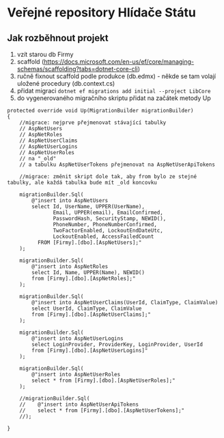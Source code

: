 # Veřejné repository Hlídače Státu

## Jak rozběhnout projekt

1. vzít starou db Firmy
2. scaffold (https://docs.microsoft.com/en-us/ef/core/managing-schemas/scaffolding?tabs=dotnet-core-cli)
3. ručně fixnout scaffold podle produkce (db.edmx) - někde se tam volají uložené procedury (db.context.cs)
4. přidat migraci `dotnet ef migrations add initial --project LibCore`
5. do vygenerovaného migračního skriptu přidat na začátek metody Up
```
protected override void Up(MigrationBuilder migrationBuilder)
{
    //migrace: nejprve přejmenovat stávající tabulky 
    // AspNetUsers
    // AspNetRoles
    // AspNetUserClaims
    // AspNetUserLogins
    // AspNetUserRoles
    // na "_old"
    // a tabulku AspNetUserTokens přejmenovat na AspNetUserApiTokens   
    
    //migrace: změnit skript dole tak, aby from bylo ze stejné tabulky, ale každá tabulka bude mít _old koncovku
    
    migrationBuilder.Sql(
        @"insert into AspNetUsers 
        select Id, UserName, UPPER(UserName), 
               Email, UPPER(email), EmailConfirmed, 
               PasswordHash, SecurityStamp, NEWID(), 
               PhoneNumber, PhoneNumberConfirmed, 
               TwoFactorEnabled, LockoutEndDateUtc, 
               LockoutEnabled, AccessFailedCount
          FROM [Firmy].[dbo].[AspNetUsers];"
    );

    migrationBuilder.Sql(
        @"insert into AspNetRoles
        select Id, Name, UPPER(Name), NEWID()
        from [Firmy].[dbo].[AspNetRoles];"
    );

    migrationBuilder.Sql(
        @"insert into AspNetUserClaims(UserId, ClaimType, ClaimValue)
        select UserId, ClaimType, ClaimValue
        from [Firmy].[dbo].[AspNetUserClaims];"
    );
    
    migrationBuilder.Sql(
        @"insert into AspNetUserLogins
        select LoginProvider, ProviderKey, LoginProvider, UserId
        from [Firmy].[dbo].[AspNetUserLogins]"
    );

    migrationBuilder.Sql(
        @"insert into AspNetUserRoles
        select * from [Firmy].[dbo].[AspNetUserRoles];"
    );
    
    //migrationBuilder.Sql(
    //    @"insert into AspNetUserApiTokens
    //    select * from [Firmy].[dbo].[AspNetUserTokens];"
    //);
    
}

```